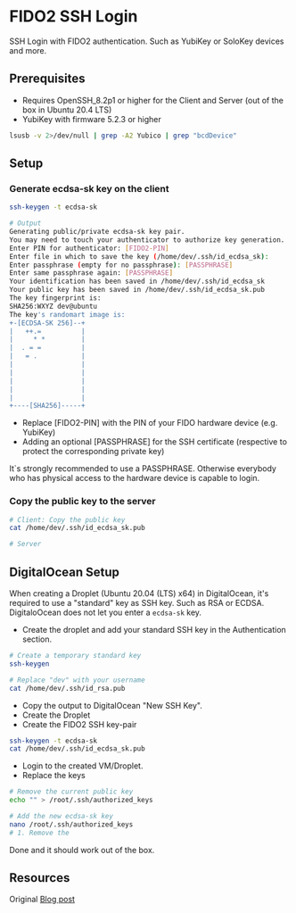 # FIDO2 SSH Login

SSH Login with FIDO2 authentication. Such as YubiKey or SoloKey devices and more.

## Prerequisites

- Requires OpenSSH_8.2p1 or higher for the Client and Server (out of the box in Ubuntu 20.4 LTS)
- YubiKey with firmware 5.2.3 or higher
```bash
lsusb -v 2>/dev/null | grep -A2 Yubico | grep "bcdDevice"
```

## Setup

### Generate ecdsa-sk key on the client

```bash
ssh-keygen -t ecdsa-sk

# Output
Generating public/private ecdsa-sk key pair.
You may need to touch your authenticator to authorize key generation.
Enter PIN for authenticator: [FIDO2-PIN]
Enter file in which to save the key (/home/dev/.ssh/id_ecdsa_sk): 
Enter passphrase (empty for no passphrase): [PASSPHRASE]
Enter same passphrase again: [PASSPHRASE]
Your identification has been saved in /home/dev/.ssh/id_ecdsa_sk
Your public key has been saved in /home/dev/.ssh/id_ecdsa_sk.pub
The key fingerprint is:
SHA256:WXYZ dev@ubuntu
The key's randomart image is:
+-[ECDSA-SK 256]--+
|   ++.=          |
|     * *         |
|  . = =          |
|   = .           |
|                 |
|                 |
|                 |
|                 |
|                 |
+----[SHA256]-----+
```

- Replace [FIDO2-PIN] with the PIN of your FIDO hardware device (e.g. YubiKey)
- Adding an optional [PASSPHRASE] for the SSH certificate (respective to protect the corresponding private key)

It`s strongly recommended to use a PASSPHRASE. Otherwise everybody who has physical access to the hardware device is capable to login.

### Copy the public key to the server

```bash
# Client: Copy the public key
cat /home/dev/.ssh/id_ecdsa_sk.pub

# Server 

```

## DigitalOcean Setup

When creating a Droplet (Ubuntu 20.04 (LTS) x64) in DigitalOcean, it's required to use a "standard" key as SSH key. Such as RSA or ECDSA. DigitaloOcean does not let you enter a `ecdsa-sk` key. 

- Create the droplet and add your standard SSH key in the Authentication section. 

```bash
# Create a temporary standard key
ssh-keygen

# Replace "dev" with your username
cat /home/dev/.ssh/id_rsa.pub
```

- Copy the output to DigitalOcean "New SSH Key". 
- Create the Droplet
- Create the FIDO2 SSH key-pair

```bash
ssh-keygen -t ecdsa-sk
cat /home/dev/.ssh/id_ecdsa_sk.pub
```

- Login to the created VM/Droplet. 
- Replace the keys 

```bash
# Remove the current public key 
echo "" > /root/.ssh/authorized_keys

# Add the new ecdsa-sk key
nano /root/.ssh/authorized_keys
# 1. Remove the 
```

Done and it should work out of the box.

## Resources

Original [Blog post](https://cryptsus.com/blog/how-to-configure-openssh-with-yubikey-security-keys-u2f-otp-authentication-ed25519-sk-ecdsa-sk-on-ubuntu-18.04.html)
